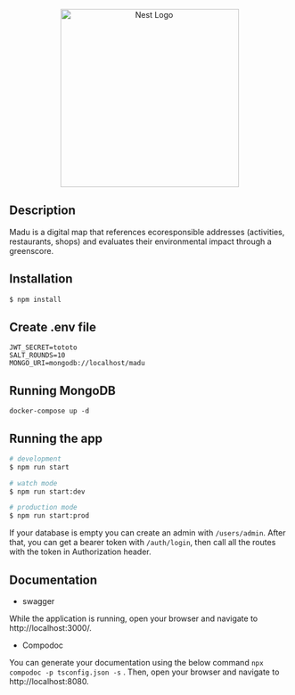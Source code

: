 <p align="center">
  <a href="http://nestjs.com/" target="blank"><img src="https://nestjs.com/img/logo_text.svg" width="320" alt="Nest Logo" /></a>
</p>


## Description

Madu is a digital map that references ecoresponsible addresses (activities, restaurants, shops) and evaluates their environmental impact through a greenscore.

## Installation

```bash
$ npm install
```

## Create .env file

```
JWT_SECRET=tototo
SALT_ROUNDS=10
MONGO_URI=mongodb://localhost/madu
```

## Running MongoDB

```
docker-compose up -d
```

## Running the app

```bash
# development
$ npm run start

# watch mode
$ npm run start:dev

# production mode
$ npm run start:prod
```
If your database is empty you can create an admin with `/users/admin`.
After that, you can get a bearer token with `/auth/login`, then call all the routes with the token in Authorization header.

## Documentation

- swagger

While the application is running, open your browser and navigate to http://localhost:3000/.

- Compodoc

You can generate your documentation using the below command ``` npx compodoc -p tsconfig.json -s ``` . Then, open your browser and navigate to http://localhost:8080.